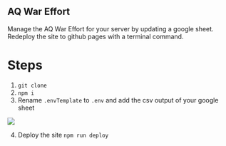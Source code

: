 ## AQ War Effort

Manage the AQ War Effort for your server by updating a google sheet. Redeploy the site to github pages with a terminal command.

# Steps

1. `git clone`
2. `npm i`
3. Rename `.envTemplate` to `.env` and add the csv output of your google sheet

![](https://i.imgur.com/RoPTgcL.gif)

4. Deploy the site `npm run deploy`
